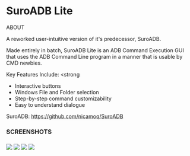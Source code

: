 SuroADB Lite
=============================================================
ABOUT

A reworked user-intuitive version of it's predecessor, SuroADB.

Made entirely in batch, SuroADB Lite is an ADB Command Execution GUI that
uses the ADB Command Line program in a manner that is usable by CMD newbies.


Key Features Include:
<strong
- Interactive buttons
- Windows File and Folder selection
- Step-by-step command customizability
- Easy to understand dialogue
</strong>

SuroADB: https://github.com/nicamoq/SuroADB

<p align="center">
<h3>SCREENSHOTS<h3>
  <img src="https://i.ibb.co/c6RpyWp/1.png">
  <img src="https://i.ibb.co/mSHzG2L/2.png">
  <img src="https://i.ibb.co/cQPSrGY/3.png">
  <img src="https://i.ibb.co/4jBdp7H/4.png">
</p>

